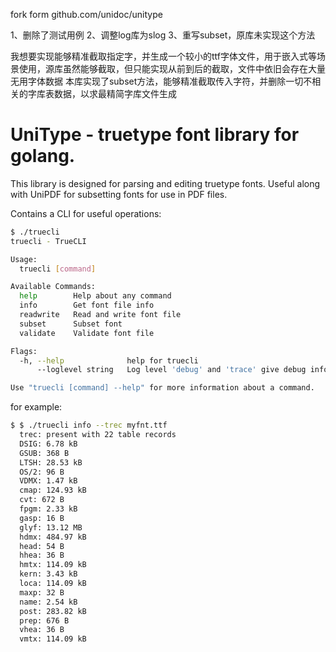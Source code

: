 
fork form github.com/unidoc/unitype

1、删除了测试用例
2、调整log库为slog
3、重写subset，原库未实现这个方法

我想要实现能够精准截取指定字，并生成一个较小的ttf字体文件，用于嵌入式等场景使用，源库虽然能够截取，但只能实现从前到后的截取，文件中依旧会存在大量无用字体数据
本库实现了subset方法，能够精准截取传入字符，并删除一切不相关的字库表数据，以求最精简字库文件生成


# UniType - truetype font library for golang.
This library is designed for parsing and editing truetype fonts.
Useful along with UniPDF for subsetting fonts for use in PDF files.

Contains a CLI for useful operations:
```bash
$ ./truecli
truecli - TrueCLI

Usage:
  truecli [command]

Available Commands:
  help        Help about any command
  info        Get font file info
  readwrite   Read and write font file
  subset      Subset font
  validate    Validate font file

Flags:
  -h, --help              help for truecli
      --loglevel string   Log level 'debug' and 'trace' give debug information

Use "truecli [command] --help" for more information about a command.
```

for example:
```bash
$ $ ./truecli info --trec myfnt.ttf
  trec: present with 22 table records
  DSIG: 6.78 kB
  GSUB: 368 B
  LTSH: 28.53 kB
  OS/2: 96 B
  VDMX: 1.47 kB
  cmap: 124.93 kB
  cvt: 672 B
  fpgm: 2.33 kB
  gasp: 16 B
  glyf: 13.12 MB
  hdmx: 484.97 kB
  head: 54 B
  hhea: 36 B
  hmtx: 114.09 kB
  kern: 3.43 kB
  loca: 114.09 kB
  maxp: 32 B
  name: 2.54 kB
  post: 283.82 kB
  prep: 676 B
  vhea: 36 B
  vmtx: 114.09 kB 
```

